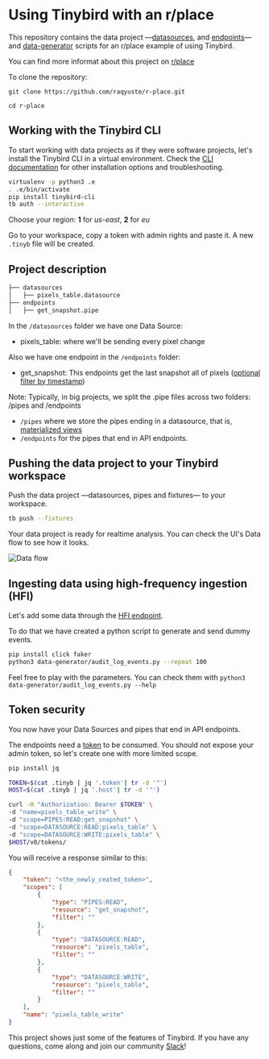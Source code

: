 # Using Tinybird with an r/place

This repository contains the data project —[datasources](./datasources), and [endpoints](./endpoints)— and [data-generator](./data-generator) scripts for an r/place example of using Tinybird.

You can find more informat about this project on [r/place](https://www.reddit.com/r/place/)

To clone the repository:

`git clone https://github.com/raqyuste/r-place.git`

`cd r-place`

## Working with the Tinybird CLI

To start working with data projects as if they were software projects, let's install the Tinybird CLI in a virtual environment.
Check the [CLI documentation](https://docs.tinybird.co/cli.html) for other installation options and troubleshooting.

```bash
virtualenv -p python3 .e
. .e/bin/activate
pip install tinybird-cli
tb auth --interactive
```

Choose your region: __1__ for _us-east_, __2__ for _eu_

Go to your workspace, copy a token with admin rights and paste it. A new `.tinyb` file will be created.  

## Project description

```bash
├── datasources
│   ├── pixels_table.datasource
├── endpoints
│   ├── get_snapshot.pipe
```

In the `/datasources` folder we have one Data Source:
- pixels_table: where we'll be sending every pixel change

Also we have one endpoint in the `/endpoints` folder:
- get_snapshot: This endpoints get the last snapshot all of pixels ([optional filter by timestamp]((https://guides.tinybird.co/guide/using-dynamic-parameters-for-changing-aggregation-types-on-the-fly)))

Note:
Typically, in big projects, we split the .pipe files across two folders: /pipes and /endpoints
- `/pipes` where we store the pipes ending in a datasource, that is, [materialized views](https://guides.tinybird.co/guide/materialized-views)
- `/endpoints` for the pipes that end in API endpoints. 

## Pushing the data project to your Tinybird workspace

Push the data project —datasources, pipes and fixtures— to your workspace.

```bash
tb push --fixtures
```
  
Your data project is ready for realtime analysis. You can check the UI's Data flow to see how it looks.

![Data flow](data_flow.jpg?raw=true "Data flow in UI")

## Ingesting data using high-frequency ingestion (HFI)

Let's add some data through the [HFI endpoint](https://www.tinybird.co/guide/high-frequency-ingestion).

To do that we have created a python script to generate and send dummy events.

```bash
pip install click faker
python3 data-generator/audit_log_events.py --repeat 100
```

Feel free to play with the parameters. You can check them with `python3 data-generator/audit_log_events.py --help`

## Token security

You now have your Data Sources and pipes that end in API endpoints. 

The endpoints need a [token](https://www.tinybird.co/guide/serverless-analytics-api) to be consumed. You should not expose your admin token, so let's create one with more limited scope.

```bash
pip install jq

TOKEN=$(cat .tinyb | jq '.token'| tr -d '"')
HOST=$(cat .tinyb | jq '.host'| tr -d '"')

curl -H "Authorization: Bearer $TOKEN" \
-d "name=pixels_table_write" \
-d "scope=PIPES:READ:get_snapshot" \
-d "scope=DATASOURCE:READ:pixels_table" \
-d "scope=DATASOURCE:WRITE:pixels_table" \
$HOST/v0/tokens/
```

You will receive a response similar to this:

```json
{
    "token": "<the_newly_ceated_token>",
    "scopes": [
        {
            "type": "PIPES:READ",
            "resource": "get_snapshot",
            "filter": ""
        },
        {
            "type": "DATASOURCE:READ",
            "resource": "pixels_table",
            "filter": ""
        },
        {
            "type": "DATASOURCE:WRITE",
            "resource": "pixels_table",
            "filter": ""
        }
    ],
    "name": "pixels_table_write"
}
```

This project shows just some of the features of Tinybird. If you have any questions, come along and join our community [Slack](https://join.slack.com/t/tinybird-community/shared_invite/zt-yi4hb0ht-IXn9iVuewXIs3QXVqKS~NQ)!
